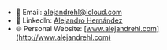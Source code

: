- 📧 Email: [alejandrehl@icloud.com](mailto:alejandrehl@icloud.com)
- 💼 LinkedIn: [Alejandro Hernández](https://www.linkedin.com/in/alejandrehl/)
- 🌐 Personal Website: [www.alejandrehl.com](http://www.alejandrehl.com)
